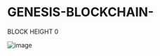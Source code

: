# GENESIS-BLOCKCHAIN-
BLOCK HEIGHT 0

![image](https://github.com/user-attachments/assets/915579db-33c6-4c0b-947b-41f30c1461d3)

